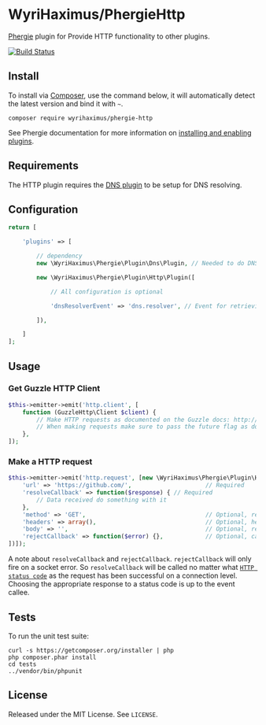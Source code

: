 # WyriHaximus/PhergieHttp

[Phergie](http://github.com/phergie/phergie-irc-bot-react/) plugin for Provide HTTP functionality to other plugins.

[![Build Status](https://secure.travis-ci.org/WyriHaximus/PhergieHttp.png?branch=master)](http://travis-ci.org/WyriHaximus/PhergieHttp)

## Install

To install via [Composer](http://getcomposer.org/), use the command below, it will automatically detect the latest version and bind it with `~`.

```
composer require wyrihaximus/phergie-http 
```

See Phergie documentation for more information on
[installing and enabling plugins](https://github.com/phergie/phergie-irc-bot-react/wiki/Usage#plugins).

## Requirements

The HTTP plugin requires the [DNS plugin](https://github.com/WyriHaximus/PhergieDns) to be setup for DNS resolving.

## Configuration

```php
return [

    'plugins' => [

        // dependency
        new \WyriHaximus\Phergie\Plugin\Dns\Plugin, // Needed to do DNS lookups

        new \WyriHaximus\Phergie\Plugin\Http\Plugin([

            // All configuration is optional

            'dnsResolverEvent' => 'dns.resolver', // Event for retrieving the DNS resolver, defaults to 'dns.resolver'

        ]),

    ]
];
```

## Usage

### Get Guzzle HTTP Client

```php
$this->emitter->emit('http.client', [
    function (GuzzleHttp\Client $client) {
        // Make HTTP requests as documented on the Guzzle docs: http://guzzle.readthedocs.org/en/latest/clients.html#asynchronous-requests
        // When making requests make sure to pass the future flag as documented: http://guzzle.readthedocs.org/en/latest/faq.html#can-guzzle-send-asynchronous-requests
    },
]);
```

### Make a HTTP request

```php
$this->emitter->emit('http.request', [new \WyriHaximus\Phergie\Plugin\Http\Request([
    'url' => 'https://github.com/',                     // Required
    'resolveCallback' => function($response) { // Required
        // Data received do something with it
    },
    'method' => 'GET',                                  // Optional, request method
    'headers' => array(),                               // Optional, headers for the request
    'body' => '',                                       // Optional, request body to write after the headers
    'rejectCallback' => function($error) {},            // Optional, callback that gets triggered on connection errors
])]);
```

A note about `resolveCallback` and `rejectCallback`. `rejectCallback` will only fire on a socket error. So `resolveCallback` will be called no matter what [`HTTP status code`](http://en.wikipedia.org/wiki/List_of_HTTP_status_codes) as the request has been successful on a connection level. Choosing the appropriate response to a status code is up to the event callee.

## Tests

To run the unit test suite:

```
curl -s https://getcomposer.org/installer | php
php composer.phar install
cd tests
../vendor/bin/phpunit
```

## License

Released under the MIT License. See `LICENSE`.
